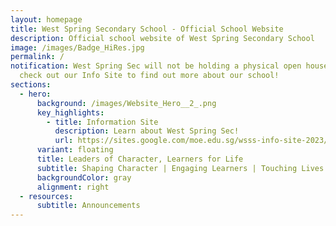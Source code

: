 ```yaml
---
layout: homepage
title: West Spring Secondary School - Official School Website
description: Official school website of West Spring Secondary School
image: /images/Badge_HiRes.jpg
permalink: /
notification: West Spring Sec will not be holding a physical open house. Please
  check out our Info Site to find out more about our school!
sections:
  - hero:
      background: /images/Website_Hero__2_.png
      key_highlights:
        - title: Information Site
          description: Learn about West Spring Sec!
          url: https://sites.google.com/moe.edu.sg/wsss-info-site-2023/home
      variant: floating
      title: Leaders of Character, Learners for Life
      subtitle: Shaping Character | Engaging Learners | Touching Lives
      backgroundColor: gray
      alignment: right
  - resources:
      subtitle: Announcements
---
```


